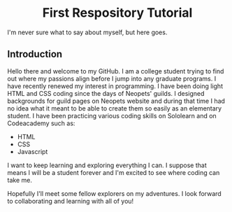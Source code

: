 <html>
<head>
  <h1 align="center">First Respository Tutorial</h1>
</head>
<body>
  <p>I'm never sure what to say about myself, but here goes.</p>
  <h2>Introduction</h2>
  <p>Hello there and welcome to my GitHub. I am a college student trying to find out where my passions align before I jump into any graduate programs. I have recently renewed my interest in programming. I have been doing light HTML and CSS coding since the days of Neopets' guilds. I designed backgrounds for guild pages on Neopets website and during that time I had no idea what it meant to be able to create them so easily as an elementary student. I have been practicing various coding skills on Sololearn and on Codeacademy such as:
<ul><li>HTML</li> <li>CSS</li> <li>Javascript</li></ul></p>
<p>I want to keep learning and exploring everything I can. I suppose that means I will be a student forever and I'm excited to see where coding can take me.</p>
<p>Hopefully I'll meet some fellow explorers on my adventures. I look forward to collaborating and learning with all of you!</p></body>
</html>
